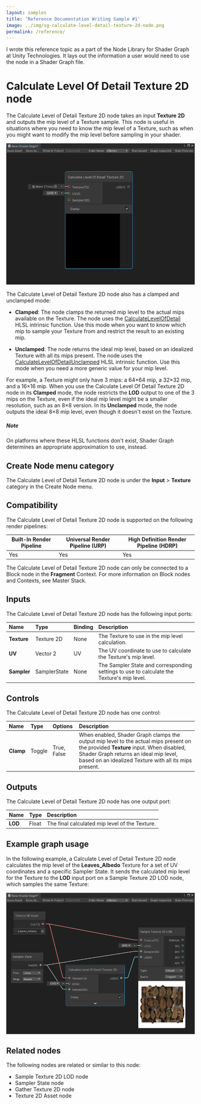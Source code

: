 ```yaml
---
layout: samples
title: 'Reference Documentation Writing Sample #1'
image: ../img/sg-calculate-level-detail-texture-2d-node.png
permalink: /reference/
---
```


I wrote this reference topic as a part of the Node Library for Shader Graph at Unity Technologies. It lays out the information a user would need to use the node in a Shader Graph file.

<h1 id="calculate-level-of-detail-texture-2d-node">Calculate Level Of Detail Texture 2D node</h1>

<p>The Calculate Level of Detail Texture 2D node takes an input <strong>Texture 2D</strong> and outputs the mip level of a Texture sample. This node is useful in situations where you need to know the mip level of a Texture, such as when you might want to modify the mip level before sampling in your shader.</p>
<p><img src="../img/sg-calculate-level-detail-texture-2d-node.png" alt="An image of the Graph window, that shows a Calculate Level of Detail Texture 2D node."></p>
<p>The Calculate Level of Detail Texture 2D node also has a clamped and unclamped mode:</p>
<ul>
<li><p><strong>Clamped</strong>: The node clamps the returned mip level to the actual mips available on the Texture. The node uses the <a href="https://docs.microsoft.com/en-us/windows/win32/direct3dhlsl/dx-graphics-hlsl-to-calculate-lod">CalculateLevelOfDetail</a> HLSL intrinsic function. Use this mode when you want to know which mip to sample your Texture from and restrict the result to an existing mip.</p>
</li>
<li><p><strong>Unclamped</strong>: The node returns the ideal mip level, based on an idealized Texture with all its mips present. The node uses the <a href="https://docs.microsoft.com/en-us/windows/win32/direct3dhlsl/dx-graphics-hlsl-to-calculate-lod-unclamped">CalculateLevelOfDetailUnclamped</a> HLSL intrinsic function. Use this mode when you need a more generic value for your mip level.</p>
</li>
</ul>
<p>For example, a Texture might only have 3 mips: a 64×64 mip, a 32×32 mip, and a 16×16 mip. When you use the Calculate Level Of Detail Texture 2D node in its <strong>Clamped</strong> mode, the node restricts the <strong>LOD</strong> output to one of the 3 mips on the Texture, even if the ideal mip level might be a smaller resolution, such as an 8×8 version. In its <strong>Unclamped</strong> mode, the node outputs the ideal 8×8 mip level, even though it doesn&#39;t exist on the Texture.</p>
<div class="NOTE"><i class="far fa-sticky-note"></i><h5>Note</h5><p>On platforms where these HLSL functions don&#39;t exist, Shader Graph determines an appropriate approximation to use, instead.</p>
</div>
<h2 id="create-node-menu-category">Create Node menu category</h2>
<p>The Calculate Level of Detail Texture 2D node is under the <strong>Input</strong> &gt; <strong>Texture</strong> category in the Create Node menu.</p>
<h2 id="compatibility">Compatibility</h2>
<p>
The Calculate Level of Detail Texture 2D node is supported on the following render pipelines:

<table>
<thead>
<tr>
<th><strong>Built-In Render Pipeline</strong></th>
<th><strong>Universal Render Pipeline (URP)</strong></th>
<th><strong>High Definition Render Pipeline (HDRP)</strong></th>
</tr>
</thead>
<tbody>
<tr>
<td>Yes</td>
<td>Yes</td>
<td>Yes</td>
</tr>
</tbody>
</table></p>
<p>
The Calculate Level of Detail Texture 2D node can only be connected to a Block node in the <strong>Fragment</strong> Context. For more information on Block nodes and Contexts, see Master Stack.</p>
<h2 id="inputs">Inputs</h2>
<p>The Calculate Level of Detail Texture 2D node has the following input ports:</p>
<table>
<thead>
<tr>
<th style="text-align:left"><strong>Name</strong></th>
<th style="text-align:left"><strong>Type</strong></th>
<th style="text-align:left"><strong>Binding</strong></th>
<th style="text-align:left"><strong>Description</strong></th>
</tr>
</thead>
<tbody>
<tr>
<td style="text-align:left"><strong>Texture</strong></td>
<td style="text-align:left">Texture 2D</td>
<td style="text-align:left">None</td>
<td style="text-align:left">The Texture to use in the mip level calculation.</td>
</tr>
<tr>
<td style="text-align:left"><strong>UV</strong></td>
<td style="text-align:left">Vector 2</td>
<td style="text-align:left">UV</td>
<td style="text-align:left">The UV coordinate to use to calculate the Texture&#39;s mip level.</td>
</tr>
<tr>
<td style="text-align:left"><strong>Sampler</strong></td>
<td style="text-align:left">SamplerState</td>
<td style="text-align:left">None</td>
<td style="text-align:left">The Sampler State and corresponding settings to use to calculate the Texture&#39;s mip level.</td>
</tr>
</tbody>
</table>
<h2 id="controls">Controls</h2>
<p>The Calculate Level of Detail Texture 2D node has one control:</p>
<table>
<thead>
<tr>
<th style="text-align:left"><strong>Name</strong></th>
<th style="text-align:left"><strong>Type</strong></th>
<th style="text-align:left"><strong>Options</strong></th>
<th style="text-align:left"><strong>Description</strong></th>
</tr>
</thead>
<tbody>
<tr>
<td style="text-align:left"><strong>Clamp</strong></td>
<td style="text-align:left">Toggle</td>
<td style="text-align:left">True, False</td>
<td style="text-align:left">When enabled, Shader Graph clamps the output mip level to the actual mips present on the provided <strong>Texture</strong> input. When disabled, Shader Graph returns an ideal mip level, based on an idealized Texture with all its mips present.</td>
</tr>
</tbody>
</table>
<h2 id="outputs">Outputs</h2>
<p>
The Calculate Level of Detail Texture 2D node has one output port:</p>
<table>
<thead>
<tr>
<th style="text-align:left"><strong>Name</strong></th>
<th style="text-align:left"><strong>Type</strong></th>
<th style="text-align:left"><strong>Description</strong></th>
</tr>
</thead>
<tbody>
<tr>
<td style="text-align:left"><strong>LOD</strong></td>
<td style="text-align:left">Float</td>
<td style="text-align:left">The final calculated mip level of the Texture.</td>
</tr>
</tbody>
</table>
<h2 id="example-graph-usage">Example graph usage</h2>
<p>In the following example, a Calculate Level of Detail Texture 2D node calculates the mip level of the <strong>Leaves_Albedo</strong> Texture for a set of UV coordinates and a specific Sampler State. It sends the calculated mip level for the Texture to the <strong>LOD</strong> input port on a Sample Texture 2D LOD node, which samples the same Texture:</p>
<p><img src="../img/sg-calculate-level-detail-texture-2d-node-example.png" alt="An image of the Graph window, that shows a Texture 2D asset node connected to a Calculate Level of Detail Texture 2D node. The node sends the calculated mip level as an input to the LOD input port on a Sample Texture 2D LOD node."></p>
<h2 id="related-nodes">Related nodes</h2>
<p>The following nodes are related or similar to this node:</p>
<ul>
<li>Sample Texture 2D LOD node</li>
<li>Sampler State node</li>
<li>Gather Texture 2D node</li>
<li>Texture 2D Asset node</li>
</ul>

